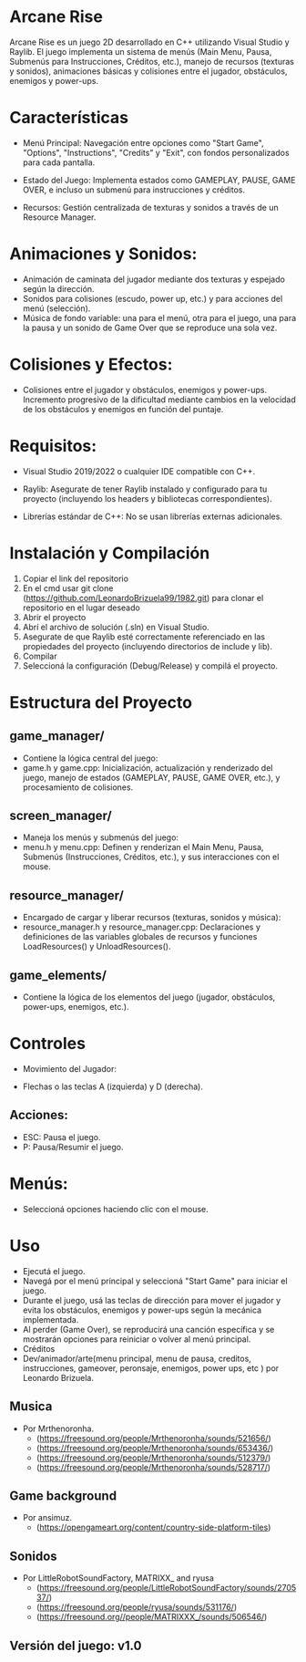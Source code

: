 # Arcane Rise
Arcane Rise es un juego 2D desarrollado en C++ utilizando Visual Studio y Raylib. 
El juego implementa un sistema de menús (Main Menu, Pausa, Submenús para Instrucciones, Créditos, etc.), manejo de recursos
(texturas y sonidos), animaciones básicas y colisiones entre el jugador, obstáculos, enemigos y power-ups.

# Características
* Menú Principal: Navegación entre opciones como "Start Game", "Options", "Instructions", "Credits" y "Exit", con fondos personalizados para cada pantalla.
* Estado del Juego: Implementa estados como GAMEPLAY, PAUSE, GAME OVER, e incluso un submenú para instrucciones y créditos.

* Recursos: Gestión centralizada de texturas y sonidos a través de un Resource Manager.
# Animaciones y Sonidos:
* Animación de caminata del jugador mediante dos texturas y espejado según la dirección.
* Sonidos para colisiones (escudo, power up, etc.) y para acciones del menú (selección).
* Música de fondo variable: una para el menú, otra para el juego, una para la pausa y un sonido de Game Over que se reproduce una sola vez.
# Colisiones y Efectos:
* Colisiones entre el jugador y obstáculos, enemigos y power-ups.
Incremento progresivo de la dificultad mediante cambios en la velocidad de los obstáculos y enemigos en función del puntaje.
# Requisitos:
* Visual Studio 2019/2022 o cualquier IDE compatible con C++.

* Raylib: Asegurate de tener Raylib instalado y configurado 
para tu proyecto (incluyendo los headers y bibliotecas correspondientes).

* Librerías estándar de C++: No se usan librerías externas adicionales.
# Instalación y Compilación
1. Copiar el link del repositorio
2. En el cmd usar git clone (https://github.com/LeonardoBrizuela99/1982.git) para clonar el repositorio en el lugar deseado
3. Abrir el proyecto
4. Abrí el archivo de solución (.sln) en Visual Studio.
5. Asegurate de que Raylib esté correctamente referenciado en las propiedades del proyecto (incluyendo directorios de include y lib).
6. Compilar
7. Seleccioná la configuración (Debug/Release) y compilá el proyecto.
# Estructura del Proyecto
## game_manager/
* Contiene la lógica central del juego:
* game.h y game.cpp: Inicialización, actualización y renderizado del juego, manejo de estados (GAMEPLAY, PAUSE, GAME OVER, etc.), y procesamiento de colisiones.
## screen_manager/
* Maneja los menús y submenús del juego:
* menu.h y menu.cpp: Definen y renderizan el Main Menu, Pausa, Submenús (Instrucciones, Créditos, etc.), y sus interacciones con el mouse.
## resource_manager/
* Encargado de cargar y liberar recursos (texturas, sonidos y música):
* resource_manager.h y resource_manager.cpp: Declaraciones y definiciones de las variables globales de recursos y funciones LoadResources() y UnloadResources().
## game_elements/
* Contiene la lógica de los elementos del juego (jugador, obstáculos, power-ups, enemigos, etc.).
# Controles
* Movimiento del Jugador:
- Flechas o las teclas A (izquierda) y D (derecha).
## Acciones:
* ESC: Pausa el juego.
* P: Pausa/Resumir el juego.
# Menús:
* Seleccioná opciones haciendo clic con el mouse.
# Uso
* Ejecutá el juego.
* Navegá por el menú principal y seleccioná "Start Game" para iniciar el juego.
* Durante el juego, usá las teclas de dirección para mover el jugador y evita los obstáculos, enemigos y power-ups según la mecánica implementada.
* Al perder (Game Over), se reproducirá una canción específica y se mostrarán opciones para reiniciar o volver al menú principal.
* Créditos
* Dev/animador/arte(menu principal, menu de pausa, creditos, instrucciones, gameover, peronsaje, enemigos, power ups, etc ) por Leonardo Brizuela.
## Musica
* Por Mrthenoronha.
  - (https://freesound.org/people/Mrthenoronha/sounds/521656/) 
  - (https://freesound.org/people/Mrthenoronha/sounds/653436/)
  - (https://freesound.org/people/Mrthenoronha/sounds/512379/)
  - (https://freesound.org/people/Mrthenoronha/sounds/528717/)
## Game background
* Por ansimuz.
  - (https://opengameart.org/content/country-side-platform-tiles)
## Sonidos
* Por LittleRobotSoundFactory, MATRIXX_ and ryusa
  - (https://freesound.org/people/LittleRobotSoundFactory/sounds/270537/)
  - (https://freesound.org/people/ryusa/sounds/531176/)
  - (https://freesound.org//people/MATRIXXX_/sounds/506546/)

## Versión del juego: v1.0


